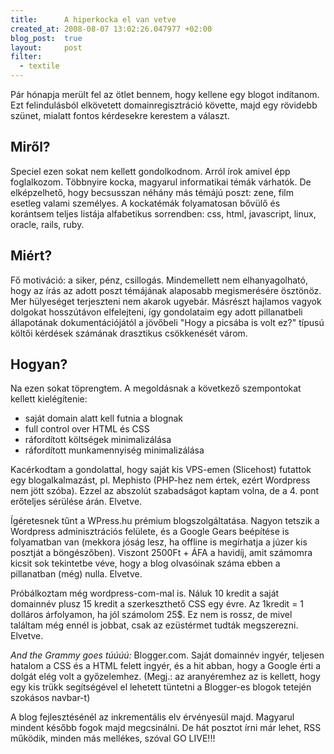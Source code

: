 ```yaml
--- 
title:      A hiperkocka el van vetve
created_at: 2008-08-07 13:02:26.047977 +02:00
blog_post:  true
layout:     post
filter:
  - textile
--- 
```


Pár hónapja merült fel az ötlet bennem, hogy kellene egy blogot indítanom. Ezt felindulásból elkövetett domainregisztráció követte, majd egy rövidebb szünet, mialatt fontos kérdesekre kerestem a választ.

Miről?
------

Speciel ezen sokat nem kellett gondolkodnom. Arról írok amivel épp foglalkozom. Többnyire kocka, magyarul informatikai témák várhatók. De elképzelhető, hogy becsusszan néhány más témájú poszt: zene, film esetleg valami személyes. A kockatémák folyamatosan bővülő és korántsem teljes listája alfabetikus sorrendben: css, html, javascript, linux, oracle, rails, ruby.

Miért?
------

Fő motiváció: a siker, pénz, csillogás. Mindemellett nem elhanyagolható, hogy az írás az adott poszt témájának alaposabb megismerésére ösztönöz. Mer hülyeséget terjeszteni nem akarok ugyebár. Másrészt hajlamos vagyok dolgokat hosszútávon elfelejteni, így gondolataim egy adott pillanatbeli állapotának dokumentációjától a jövőbeli "Hogy a picsába is volt ez?" típusú költői kérdések számának drasztikus csökkenését várom.

Hogyan?
-------

Na ezen sokat töprengtem. A megoldásnak a következő szempontokat kellett kielégítenie:

* saját domain alatt kell futnia a blognak
* full control over HTML és CSS
* ráfordított költségek minimalizálása
* ráfordított munkamennyiség minimalizálása

Kacérkodtam a gondolattal, hogy saját kis VPS-emen (Slicehost) futattok egy blogalkalmazást, pl. Mephisto (PHP-hez nem értek, ezért Wordpress nem jött szóba). Ezzel az abszolút szabadságot kaptam volna, de a 4. pont erőteljes sérülése árán. Elvetve.

Ígéretesnek tűnt a WPress.hu prémium blogszolgáltatása. Nagyon tetszik a Wordpress adminisztrációs felülete, és a Google Gears beépítése is folyamatban van (mekkora jóság lesz, ha offline is megírhatja a júzer kis posztját a böngészőben). Viszont 2500Ft + ÁFA a havidíj, amit számomra kicsit sok tekintetbe véve, hogy a blog olvasóinak száma ebben a pillanatban (még) nulla. Elvetve.

Próbálkoztam még wordpress-com-mal is. Náluk 10 kredit a saját domainnév plusz 15 kredit a szerkeszthető CSS egy évre. Az 1kredit = 1 dolláros árfolyamon, ha jól számolom 25$. Ez nem is rossz, de mivel találtam még ennél is jobbat, csak az ezüstérmet tudták megszerezni. Elvetve.

*And the Grammy goes túúúú:* Blogger.com. Saját domainnév ingyér, teljesen hatalom a CSS és a HTML felett ingyér, és a hit abban, hogy a Google érti a dolgát elég volt a győzelemhez. (Megj.: az aranyéremhez az is kellett, hogy egy kis trükk segítségével el lehetett tüntetni a Blogger-es blogok tetején szokásos navbar-t)

A blog fejlesztésénél az inkrementális elv érvényesül majd. Magyarul mindent később fogok majd megcsinálni. De hát posztot írni már lehet, RSS működik, minden más mellékes, szóval GO LIVE!!!
